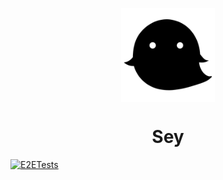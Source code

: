 <p align="center">
<img align="center" src="./public/icons/fabicon.png" alt="" title="icon" width="150px">
</p>
<h1 align="center">Sey</h1>

[![E2ETests](https://github.com/Seyyyy/Sey/actions/workflows/e2e.yml/badge.svg?branch=main)](https://github.com/Seyyyy/Sey/actions/workflows/e2e.yml)
